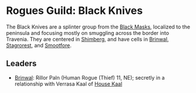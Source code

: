 # Rogues Guild: Black Knives
The Black Knives are a splinter group from the [Black Masks](BlackMasks.md), localized to the peninsula and focusing mostly on smuggling across the border into Travenia. They are centered in [Shimberg](/Cities/Shimberg.md), and have cells in [Brinwal](/Cities/Brinwal.md), [Stagrorest](/Cities/Stagrorest.md), and [Smootfore](/Cities/Smootfore.md).

## Leaders
* [Brinwal](/Cities/Brinwal.md): Rillor Paln (Human Rogue (Thief) 11, NE); secretly in a relationship with Verrasa Kaal of [House Kaal](/Organizations/Houses/Kaal.md)